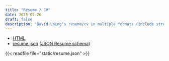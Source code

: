 ```yaml
---
title: "Resume / CV"
date: 2025-07-26
draft: false
description: "David Laing's resume/cv in multiple formats (include structured JSON Resume Schema format"
---
```


- [HTML](https://registry.jsonresume.org/mrdavidlaing)
- [resume.json](/resume.json) ([JSON Resume schema](https://jsonresume.org/schema/))

{{< readfile file="static/resume.json" >}}